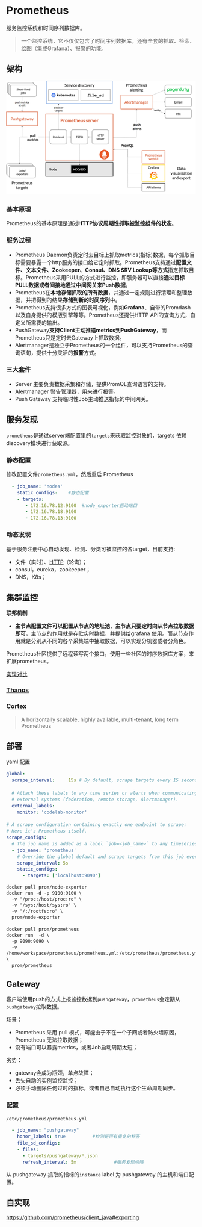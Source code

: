 # Prometheus

服务监控系统和时间序列数据库。

> 一个监控系统，它不仅仅包含了时间序列数据库，还有全套的抓取、检索、绘图（集成Grafana）、报警的功能。

## 架构

<img src="pics/prometheus_arch.png" alt="img" style="zoom: 50%;" />

### 基本原理

Prometheus的基本原理是通过**HTTP协议周期性抓取被监控组件的状态**。



### 服务过程

- Prometheus Daemon负责定时去目标上抓取metrics(指标)数据，每个抓取目标需要暴露一个http服务的接口给它定时抓取。Prometheus支持通过**配置文件、文本文件、Zookeeper、Consul、DNS SRV Lookup等方式**指定抓取目标。Prometheus采用PULL的方式进行监控，即服务器可以直接**通过目标PULL数据或者间接地通过中间网关来Push数据**。
- Prometheus在**本地存储抓取的所有数据**，并通过一定规则进行清理和整理数据，并把得到的结果**存储到新的时间序列**中。
- Prometheus支持很多方式的图表可视化，例如**Grafana**、自带的Promdash以及自身提供的模版引擎等等。Prometheus还提供HTTP API的查询方式，自定义所需要的输出。
- PushGateway**支持Client主动推送metrics到PushGateway**，而Prometheus只是定时去Gateway上抓取数据。
- Alertmanager是独立于Prometheus的一个组件，可以支持Prometheus的查询语句，提供十分灵活的**报警**方式。

### 三大套件

- Server 主要负责数据采集和存储，提供PromQL查询语言的支持。
- Alertmanager 警告管理器，用来进行报警。
- Push Gateway 支持临时性Job主动推送指标的中间网关。



## 服务发现

`prometheus`是通过server端配置里的`targets`来获取监控对象的，targets 依赖discovery模块进行获取源。

### 静态配置

修改配置文件`prometheus.yml`，然后重启 Prometheus

```yaml
  - job_name: 'nodes'
    static_configs:    #静态配置
    - targets:
       - 172.16.78.12:9100  #node_exporter启动端口
       - 172.16.78.18:9100
       - 172.16.78.13:9100
```

### 动态发现

基于服务注册中心自动发现、检测、分类可被监控的各target，目前支持:

- 文件（实时）、[HTTP](https://prometheus.io/docs/prometheus/latest/http_sd/)（轮询）；
- consul，eureka，zookeeper；
- DNS，K8s；



## 集群监控

**联邦机制**

- **主节点配置文件可以配置从节点的地址池**，**主节点只要定时向从节点拉取数据即可**，主节点的作用就是存贮实时数据，并提供给grafana 使用。而从节点作用就是分别从不同的各个采集端中抽取数据，可以实现分机器或者分角色。

Prometheus社区提供了远程读写两个接口，使用一些社区的时序数据库方案，来扩展prometheus。

[实现对比](https://zhuanlan.zhihu.com/p/135368139)

### [Thanos](https://github.com/thanos-io/thanos)



### [Cortex]((https://github.com/cortexproject/cortex))

> A horizontally scalable, highly available, multi-tenant, long term Prometheus



## 部署

yaml 配置

```yaml
global:
  scrape_interval:     15s # By default, scrape targets every 15 seconds.

  # Attach these labels to any time series or alerts when communicating with
  # external systems (federation, remote storage, Alertmanager).
  external_labels:
    monitor: 'codelab-monitor'

# A scrape configuration containing exactly one endpoint to scrape:
# Here it's Prometheus itself.
scrape_configs:
  # The job name is added as a label `job=<job_name>` to any timeseries scraped from this config.
  - job_name: 'prometheus'
    # Override the global default and scrape targets from this job every 5 seconds.
    scrape_interval: 5s
    static_configs:
      - targets: ['localhost:9090']
```



```shell
docker pull prom/node-exporter
docker run -d -p 9100:9100 \
  -v "/proc:/host/proc:ro" \
  -v "/sys:/host/sys:ro" \
  -v "/:/rootfs:ro" \
  prom/node-exporter

docker pull prom/prometheus
docker run  -d \
  -p 9090:9090 \
  -v /home/workspace/prometheus/prometheus.yml:/etc/prometheus/prometheus.yml  \
  prom/prometheus
```



## Gateway

客户端使用push的方式上报监控数据到`pushgateway`，`prometheus`会定期从`pushgateway`拉取数据。

场景：

- Prometheus 采用 pull 模式，可能由于不在一个子网或者防火墙原因，Prometheus 无法拉取数据；
- 没有端口可以暴露metrics，或者Job启动周期太短；

劣势：

- gateway会成为瓶颈，单点故障；
- 丢失自动的实例监控监控；
- 必须手动删除任何过时的指标，或者自己自动执行这个生命周期同步。



### 配置

`/etc/prometheus/prometheus.yml`

```yaml
  - job_name: "pushgateway"	
    honor_labels: true			#检测是否有重复的标签
    file_sd_configs:
    - files:
      - targets/pushgateway/*.json
      refresh_interval: 5m				#服务发现间隔
```

从 pushgateway 抓取的指标的`instance` label 为 pushgateway 的主机和端口配置。



## 自实现

https://github.com/prometheus/client_java#exporting

